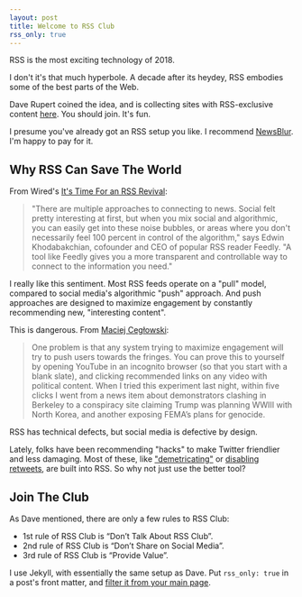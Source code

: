 ```yaml
---
layout: post
title: Welcome to RSS Club
rss_only: true
---
```


RSS is the most exciting technology of 2018.

I don't it's that much hyperbole. A decade after its heydey, RSS embodies some of the best parts of the Web.

Dave Rupert coined the idea, and is collecting sites with RSS-exclusive content [here](https://daverupert.com/rss-club/). You should join. It's fun.

I presume you've already got an RSS setup you like. I recommend [NewsBlur](https://newsblur.com/). I'm happy to pay for it.

## Why RSS Can Save The World

From Wired's [It's Time For an RSS Revival](https://web.archive.org/web/20180414080205/https://www.wired.com/story/rss-readers-feedly-inoreader-old-reader/):

> "There are multiple approaches to connecting to news. Social felt pretty interesting at first, but when you mix social and algorithmic, you can easily get into these noise bubbles, or areas where you don't necessarily feel 100 percent in control of the algorithm," says Edwin Khodabakchian, cofounder and CEO of popular RSS reader Feedly. "A tool like Feedly gives you a more transparent and controllable way to connect to the information you need."

I really like this sentiment. Most RSS feeds operate on a "pull" model, compared to social media's algorithmic "push" approach. And push approaches are designed to maximize engagement by constantly recommending new, "interesting content".

This is dangerous. From [Maciej Cegłowski](https://idlewords.com/talks/build_a_better_monster.htm):

> One problem is that any system trying to maximize engagement will try to push users towards the fringes. You can prove this to yourself by opening YouTube in an incognito browser (so that you start with a blank slate), and clicking recommended links on any video with political content. When I tried this experiment last night, within five clicks I went from a news item about demonstrators clashing in Berkeley to a conspiracy site claiming Trump was planning WWIII with North Korea, and another exposing FEMA’s plans for genocide.

RSS has technical defects, but social media is defective by design.

Lately, folks have been recommending "hacks" to make Twitter friendlier and less damaging.
Most of these, like ["demetricating"](https://slate.com/technology/2018/03/the-demetricator-will-change-how-you-think-about-twitter-and-facebook.html) or [disabling retweets](https://www.theatlantic.com/magazine/archive/2018/04/the-case-against-retweets/554078/), are built into RSS. So why not just use the better tool?

## Join The Club

As Dave mentioned, there are only a few rules to RSS Club:

- 1st rule of RSS Club is “Don’t Talk About RSS Club”.
- 2nd rule of RSS Club is “Don’t Share on Social Media”.
- 3rd rule of RSS Club is “Provide Value”.

I use Jekyll, with essentially the same setup as Dave. Put `rss_only: true` in a post's front matter, and [filter it from your main page](https://github.com/mattdsteele/steele.blue/commit/5269fe5e0da28fa6686e8b7e304bea23cfa022de).
